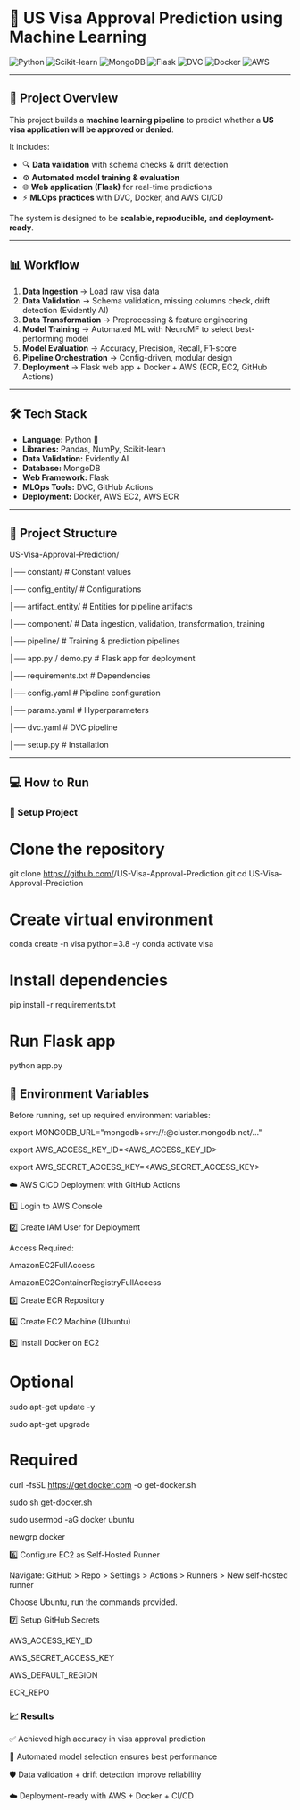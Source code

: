 # 🛂 US Visa Approval Prediction using Machine Learning  

![Python](https://img.shields.io/badge/Python-3.8-blue?style=for-the-badge&logo=python)
![Scikit-learn](https://img.shields.io/badge/Scikit--learn-ML%20Models-F7931E?style=for-the-badge&logo=scikit-learn)
![MongoDB](https://img.shields.io/badge/MongoDB-Database-47A248?style=for-the-badge&logo=mongodb)
![Flask](https://img.shields.io/badge/Flask-Web%20App-black?style=for-the-badge&logo=flask)
![DVC](https://img.shields.io/badge/DVC-MLOps-purple?style=for-the-badge&logo=dvc)
![Docker](https://img.shields.io/badge/Docker-Containerization-2496ED?style=for-the-badge&logo=docker)
![AWS](https://img.shields.io/badge/AWS-Deployment-232F3E?style=for-the-badge&logo=amazon-aws)

---

## 📌 Project Overview  
This project builds a **machine learning pipeline** to predict whether a **US visa application will be approved or denied**.  

It includes:  
- 🔍 **Data validation** with schema checks & drift detection  
- ⚙️ **Automated model training & evaluation**  
- 🌐 **Web application (Flask)** for real-time predictions  
- ⚡ **MLOps practices** with DVC, Docker, and AWS CI/CD  

The system is designed to be **scalable, reproducible, and deployment-ready**.  

---

## 📊 Workflow  

1. **Data Ingestion** → Load raw visa data  
2. **Data Validation** → Schema validation, missing columns check, drift detection (Evidently AI)  
3. **Data Transformation** → Preprocessing & feature engineering  
4. **Model Training** → Automated ML with NeuroMF to select best-performing model  
5. **Model Evaluation** → Accuracy, Precision, Recall, F1-score  
6. **Pipeline Orchestration** → Config-driven, modular design  
7. **Deployment** → Flask web app + Docker + AWS (ECR, EC2, GitHub Actions)  

---

## 🛠 Tech Stack  

- **Language:** Python 🐍  
- **Libraries:** Pandas, NumPy, Scikit-learn  
- **Data Validation:** Evidently AI  
- **Database:** MongoDB  
- **Web Framework:** Flask  
- **MLOps Tools:** DVC, GitHub Actions  
- **Deployment:** Docker, AWS EC2, AWS ECR  

---

## 📂 Project Structure  

US-Visa-Approval-Prediction/

│── constant/ # Constant values

│── config_entity/ # Configurations

│── artifact_entity/ # Entities for pipeline artifacts

│── component/ # Data ingestion, validation, transformation, training

│── pipeline/ # Training & prediction pipelines

│── app.py / demo.py # Flask app for deployment

│── requirements.txt # Dependencies

│── config.yaml # Pipeline configuration

│── params.yaml # Hyperparameters

│── dvc.yaml # DVC pipeline

│── setup.py # Installation


---

## 💻 How to Run  

### 🔹 Setup Project  

# Clone the repository
git clone https://github.com/<your-username>/US-Visa-Approval-Prediction.git
cd US-Visa-Approval-Prediction

# Create virtual environment
conda create -n visa python=3.8 -y
conda activate visa

# Install dependencies
pip install -r requirements.txt

# Run Flask app
python app.py

## 🔑 Environment Variables

Before running, set up required environment variables:

export MONGODB_URL="mongodb+srv://<username>:<password>@cluster.mongodb.net/..."

export AWS_ACCESS_KEY_ID=<AWS_ACCESS_KEY_ID>

export AWS_SECRET_ACCESS_KEY=<AWS_SECRET_ACCESS_KEY>

☁️ AWS CICD Deployment with GitHub Actions

1️⃣ Login to AWS Console

2️⃣ Create IAM User for Deployment

Access Required:

AmazonEC2FullAccess

AmazonEC2ContainerRegistryFullAccess

3️⃣ Create ECR Repository

4️⃣ Create EC2 Machine (Ubuntu)

5️⃣ Install Docker on EC2

# Optional

sudo apt-get update -y

sudo apt-get upgrade

# Required

curl -fsSL https://get.docker.com -o get-docker.sh

sudo sh get-docker.sh

sudo usermod -aG docker ubuntu

newgrp docker

6️⃣ Configure EC2 as Self-Hosted Runner

Navigate:
GitHub > Repo > Settings > Actions > Runners > New self-hosted runner

Choose Ubuntu, run the commands provided.

7️⃣ Setup GitHub Secrets

AWS_ACCESS_KEY_ID

AWS_SECRET_ACCESS_KEY

AWS_DEFAULT_REGION

ECR_REPO

### 📈 Results

✅ Achieved high accuracy in visa approval prediction

🚀 Automated model selection ensures best performance

🛡️ Data validation + drift detection improve reliability

☁️ Deployment-ready with AWS + Docker + CI/CD
